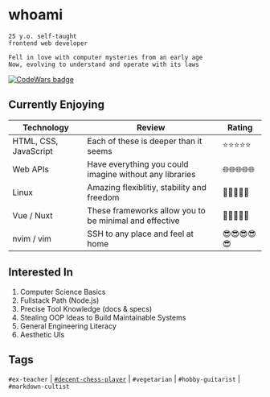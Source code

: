 # whoami

```
25 y.o. self-taught  
frontend web developer

Fell in love with computer mysteries from an early age  
Now, evolving to understand and operate with its laws
```

[![CodeWars badge](https://www.codewars.com/users/dragunovartem99/badges/large)](https://www.codewars.com/users/dragunovartem99)


## Currently Enjoying

| Technology | Review | Rating |
| - | - | - |
| HTML, CSS, JavaScript | Each of these is deeper than it seems | ⭐⭐⭐⭐⭐ |
| Web APIs | Have everything you could imagine without any libraries | 🌐🌐🌐🌐🌐 |
| Linux | Amazing flexiblitiy, stability and freedom | 🐧🐧🐧🐧🐧 |
| Vue / Nuxt | These frameworks allow you to be minimal and effective | 💚💚💚💚💚 |
| nvim / vim | SSH to any place and feel at home | 😎😎😎😎😎 |

## Interested In

1. Computer Science Basics
2. Fullstack Path (Node.js)
3. Precise Tool Knowledge (docs & specs)
4. Stealing OOP Ideas to Build Maintainable Systems
5. General Engineering Literacy
6. Aesthetic UIs

## Tags

`#ex-teacher` | [`#decent-chess-player`](https://lichess.org/@/dragunovartem99) | `#vegetarian` | `#hobby-guitarist` | `#markdown-cultist`
